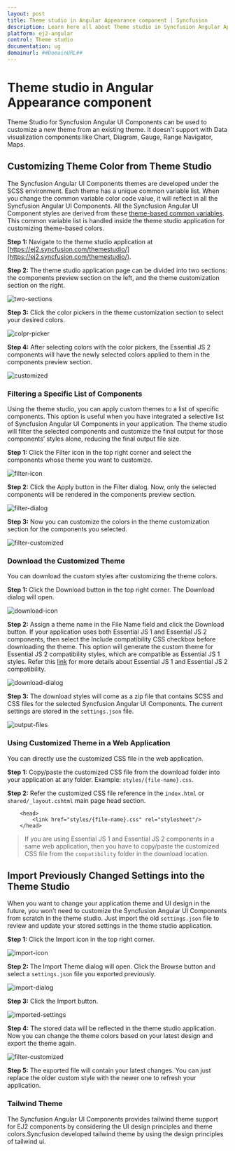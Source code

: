 ```yaml
---
layout: post
title: Theme studio in Angular Appearance component | Syncfusion
description: Learn here all about Theme studio in Syncfusion Angular Appearance component of Syncfusion Essential JS 2 and more.
platform: ej2-angular
control: Theme studio 
documentation: ug
domainurl: ##DomainURL##
---
```


# Theme studio in Angular Appearance component

Theme Studio for Syncfusion Angular UI Components can be used to customize a new theme from an existing theme. It doesn't support with Data visualization components like Chart, Diagram, Gauge, Range Navigator, Maps.

## Customizing Theme Color from Theme Studio

The Syncfusion Angular UI Components themes are developed under the SCSS environment. Each theme has a unique common variable list. When you change the common variable color code value, it will reflect in all the Syncfusion Angular UI Components. All the Syncfusion Angular UI Component styles are derived from these [theme-based common variables](theme#common-variables). This common variable list is handled inside the theme studio application for customizing theme-based colors.

**Step 1:** Navigate to the theme studio application at [https://ej2.syncfusion.com/themestudio/](https://ej2.syncfusion.com/themestudio/).

**Step 2:** The theme studio application page can be divided into two sections: the components preview section on the left, and the theme customization section on the right.

![two-sections](images/two-pane.png)

**Step 3:** Click the color pickers in the theme customization section to select your desired colors.

![colpr-picker](images/colorpicker.png)

**Step 4:** After selecting colors with the color pickers, the Essential JS 2 components will have the newly selected colors applied to them in the components preview section.

![customized](images/customized.png)

### Filtering a Specific List of Components

Using the theme studio, you can apply custom themes to a list of specific components. This option is useful when you have integrated a selective list of Syncfusion Angular UI Components in your application. The theme studio will filter the selected components and customize the final output for those components’ styles alone, reducing the final output file size.

**Step 1:** Click the Filter icon in the top right corner and select the components whose theme you want to customize.

![filter-icon](images/filter-icon.png)

**Step 2:** Click the Apply button in the Filter dialog. Now, only the selected components will be rendered in the components preview section.

![filter-dialog](images/filter-dialog.png)

**Step 3:** Now you can customize the colors in the theme customization section for the components you selected.

![filter-customized](images/filter-customized.png)

### Download the Customized Theme

You can download the custom styles after customizing the theme colors.

**Step 1:** Click the Download button in the top right corner. The Download dialog will open.

![download-icon](images/download-icon.png)

**Step 2:** Assign a theme name in the File Name field and click the Download button. If your application uses both Essential JS 1 and Essential JS 2 components, then select the Include compatibility CSS checkbox before downloading the theme. This option will generate the custom theme for Essential JS 2 compatibility styles, which are compatible as Essential JS 1 styles. Refer this [link](https://ej2.syncfusion.com/documentation/getting-started/compatible-with-essential-js1/) for more details about Essential JS 1 and Essential JS 2 compatibility.

![download-dialog](images/download-dialog.png)

**Step 3:** The download styles will come as a zip file that contains SCSS and CSS files for the selected Syncfusion Angular UI Components. The current settings are stored in the `settings.json` file.

![output-files](images/output-files.png)

### Using Customized Theme in a Web Application

You can directly use the customized CSS file in the web application.

**Step 1:** Copy/paste the customized CSS file from the download folder into your application at any folder. Example: `styles/{file-name}.css`.

**Step 2:** Refer the customized CSS file reference in the `index.html` or `shared/_layout.cshtml` main page head section.

```
    <head>
        <link href="styles/{file-name}.css" rel="stylesheet"/>
    </head>
```

> If you are using Essential JS 1 and Essential JS 2 components in a same web application, then you have to copy/paste the customized CSS file from the `compatibility` folder in the download location.

## Import Previously Changed Settings into the Theme Studio

When you want to change your application theme and UI design in the future, you won’t need to customize the Syncfusion Angular UI Components from scratch in the theme studio. Just import the old `settings.json` file to review and update your stored settings in the theme studio application.

**Step 1:** Click the Import icon in the top right corner.

![import-icon](images/import-icon.png)

**Step 2:** The Import Theme dialog will open. Click the Browse button and select a `settings.json` file you exported previously.

![import-dialog](images/import-dialog.png)

**Step 3:** Click the Import button.

![imported-settings](images/imported-settings.png)

**Step 4:** The stored data will be reflected in the theme studio application. Now you can change the theme colors based on your latest design and export the theme again.

![filter-customized](images/filter-customized.png)

**Step 5:** The exported file will contain your latest changes. You can just replace the older custom style with the newer one to refresh your application.

### Tailwind Theme

The Syncfusion Angular UI Components provides tailwind theme support for EJ2 components by considering the UI design principles and theme colors.Syncfusion developed tailwind theme by using the design principles of tailwind ui.
